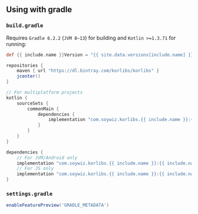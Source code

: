 ## Using with gradle

### `build.gradle`

Requires `Gradle 6.2.2` (`JVM 8~13`) for building and `Kotlin >=1.3.71` for running:

```groovy
def {{ include.name }}Version = "{{ site.data.versions[include.name] }}"

repositories {
    maven { url "https://dl.bintray.com/korlibs/korlibs" }
    jcenter()
}

// For multiplatform projects
kotlin {
    sourceSets {
        commonMain {
            dependencies {
                implementation "com.soywiz.korlibs.{{ include.name }}:{{ include.name }}:${{ include.name }}Version" 
            }
        }
    }
}

dependencies {
    // For JVM/Android only
    implementation "com.soywiz.korlibs.{{ include.name }}:{{ include.name }}-jvm:${{ include.name }}Version" 
    // For JS only
    implementation "com.soywiz.korlibs.{{ include.name }}:{{ include.name }}-js:${{ include.name }}Version" 
}

```

### `settings.gradle`

```groovy
enableFeaturePreview('GRADLE_METADATA')
```
